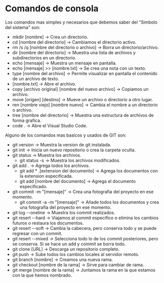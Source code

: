 # Comandos de consola

Los comandos mas simples y necesarios que debemos saber del "Simbolo del sistema" son:

- mkdir [nombre] -> Crea un directorio.
- cd [nombre del directorio] -> Cambiamos el directorio activo.
- rm /s /q [nombre del directorio o archivo] -> Borra un directorio/archivo.
- dir [nombre del directorio] -> Muestra una lista de archivos y subdirectorios en un directorio.
- echo [mensaje] -> Muestra un mensaje en pantalla.
- echo [mensaje] >> [nombre.txt] -> Se crea una nota con un texto.
- type [nombre del archivo] -> Permite visualizar en pantalla el contenido de un archivo de texto.
- [nombre.txt] -> Abre el archivo.
- copy [archivo original] [nombre del nuevo archivo] -> Copiamos un archivo.
- move [origen] [destino] -> Mueve un archivo o directorio a otro lugar.
- ren [nombre viejo] [nombre nuevo] -> Cambia el nombre a un directorio o archivo.
- tree [nombre del directorio] -> Muestra una estructura de archivos de forma grafica. 
- code . -> Abre el Visual Studio Code.

Alguno de los comandos mas basicos y usados de GIT son:

- git version -> Muestra la version de git instalada.
- git init -> Inicia un nuevo repositorio o crea la carpeta oculta.
- git status -> Muestra los archivos.
    - git status -s -> Muestra los archivos modificados.
- git add . -> Agrega todos los archivos.
    - git add * .[extension del documento] -> Agrega los documentos con la extension especificada.
    - git add [nombre del documento] -> Agrega el documento especificado.
- git commit -m "[mensaje]" -> Crea una fotografia del proyecto en ese momento.
    - git commit -a -m "[mensaje]" -> Añade todos los documentos y crea una fotografia del proyecto en ese momento.
- git log --oneline -> Muestra los commit realizados.
- git resert --hard -> Viajamos al commit especifico o elimina los cambios futuros o restaura los documentos.
- git resert --soft -> Cambia la cabecera, pero conserva todo y se puede regresar con un commit.
- git resert --mixed -> Selecciona todo lo de los commit posteriores, pero se conserva. Si se hace
un add y commit se borra todo.
- git clone [URL] -> Descarga un repositorio completo.
- git push -> Sube todos los cambios locales al servidor remoto.
- git branch [nombre] -> Creamos una nueva rama.
- git checkout [nombre de la rama] -> Sirve para cambiar de rama.
- git merge [nombre de la rama] -> Juntamos la rama en la que estamos con la que hemos nombrado.